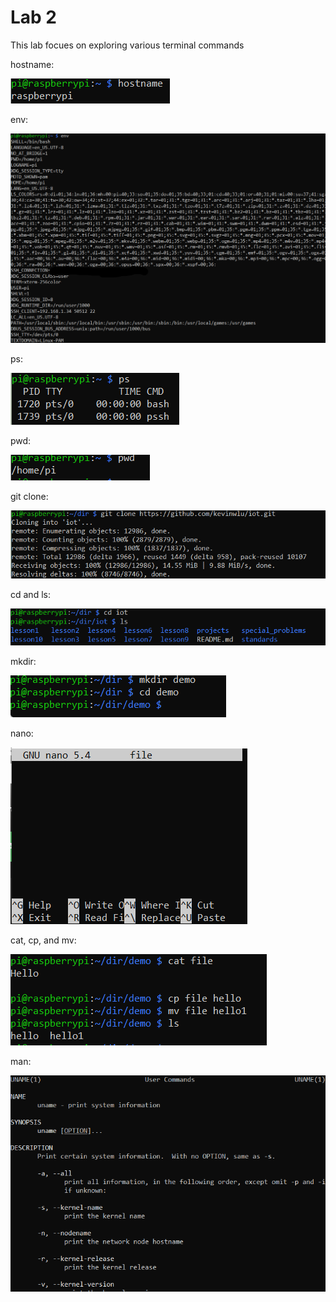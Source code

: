 # Lab 2

This lab focues on exploring various terminal commands



hostname:

![](hostname.png)


env:

![](env.png)


ps:

![](ps.png)

pwd:

![](pwd.png)

git clone:

![](gitclone.png)


cd and ls:

![](cd-ls.png)


mkdir:

![](mkdir-cd.png)


nano:

![](nano.png)


cat, cp, and mv:

![](cat-cp-mv.png)


man:

![](man.png)
